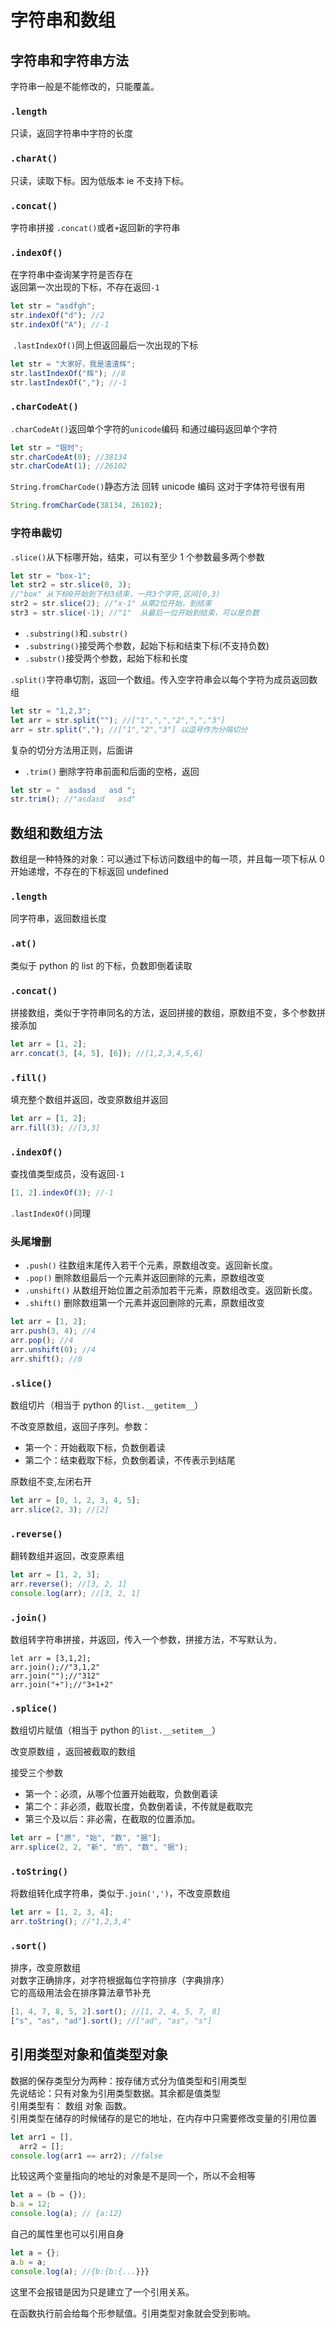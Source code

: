 # 字符串和数组

## 字符串和字符串方法

字符串一般是不能修改的，只能覆盖。

### `.length`

只读，返回字符串中字符的长度

### `.charAt()`

只读，读取下标。因为低版本 ie 不支持下标。

### `.concat()`

字符串拼接 `.concat()`或者`+`返回新的字符串

### `.indexOf()`

在字符串中查询某字符是否存在  
返回第一次出现的下标，不存在返回`-1`

```js
let str = "asdfgh";
str.indexOf("d"); //2
str.indexOf("A"); //-1
```

​ `.lastIndexOf()`同上但返回最后一次出现的下标

```js
let str = "大家好，我是渣渣辉";
str.lastIndexOf("辉"); //8
str.lastIndexOf(","); //-1
```

### `.charCodeAt()`

`.charCodeAt()`返回单个字符的`unicode`编码 和通过编码返回单个字符

```js
let str = "银时";
str.charCodeAt(0); //38134
str.charCodeAt(1); //26102
```

`String.fromCharCode()`静态方法 回转 unicode 编码 这对于字体符号很有用

```js
String.fromCharCode(38134, 26102);
```

### 字符串裁切

`.slice()`从下标哪开始，结束，可以有至少 1 个参数最多两个参数

```js
let str = "box-1";
let str2 = str.slice(0, 3);
//"box" 从下标0开始到下标3结束，一共3个字符,区间[0,3)
str2 = str.slice(2); //"x-1" 从第2位开始，到结束
str3 = str.slice(-1); //"1"  从最后一位开始到结束，可以是负数
```

- `.substring()`和`.substr()`
- `.substring()`接受两个参数，起始下标和结束下标(不支持负数)
- `.substr()`接受两个参数，起始下标和长度

`.split()`字符串切割，返回一个数组。传入空字符串会以每个字符为成员返回数组

```js
let str = "1,2,3";
let arr = str.split(""); //["1",",","2",",","3"]
arr = str.split(","); //["1","2","3"] 以逗号作为分隔切分
```

复杂的切分方法用正则，后面讲

- `.trim()` 删除字符串前面和后面的空格，返回

```js
let str = "  asdasd   asd ";
str.trim(); //"asdasd   asd"
```

## 数组和数组方法

数组是一种特殊的对象：可以通过下标访问数组中的每一项，并且每一项下标从 0 开始递增，不存在的下标返回 undefined

### `.length`

同字符串，返回数组长度

### `.at()`

类似于 python 的 list 的下标，负数即倒着读取

### `.concat()`

拼接数组，类似于字符串同名的方法，返回拼接的数组，原数组不变，多个参数拼接添加

```js
let arr = [1, 2];
arr.concat(3, [4, 5], [6]); //[1,2,3,4,5,6]
```

### `.fill()`

填充整个数组并返回，改变原数组并返回

```js
let arr = [1, 2];
arr.fill(3); //[3,3]
```

### `.indexOf()`

查找值类型成员，没有返回`-1`

```js
[1, 2].indexOf(3); //-1
```

`.lastIndexOf()`同理

### 头尾增删

- `.push()` 往数组末尾传入若干个元素，原数组改变。返回新长度。
- `.pop()` 删除数组最后一个元素并返回删除的元素，原数组改变
- `.unshift()` 从数组开始位置之前添加若干元素，原数组改变。返回新长度。
- `.shift()` 删除数组第一个元素并返回删除的元素，原数组改变

```js
let arr = [1, 2];
arr.push(3, 4); //4
arr.pop(); //4
arr.unshift(0); //4
arr.shift(); //0
```

### `.slice()`

数组切片（相当于 python 的`list.__getitem__`）

不改变原数组，返回子序列。参数：

- 第一个：开始截取下标，负数倒着读
- 第二个：结束截取下标，负数倒着读，不传表示到结尾

原数组不变,左闭右开

```js
let arr = [0, 1, 2, 3, 4, 5];
arr.slice(2, 3); //[2]
```

### `.reverse()`

翻转数组并返回，改变原素组

```js
let arr = [1, 2, 3];
arr.reverse(); //[3, 2, 1]
console.log(arr); //[3, 2, 1]
```

### `.join()`

数组转字符串拼接，并返回，传入一个参数，拼接方法，不写默认为`,`

```JS
let arr = [3,1,2];
arr.join();//"3,1,2"
arr.join("");//"312"
arr.join("+");//"3+1+2"
```

### `.splice()`

数组切片赋值（相当于 python 的`list.__setitem__`）

改变原数组 ，返回被截取的数组

接受三个参数

- 第一个：必须，从哪个位置开始截取，负数倒着读
- 第二个：非必须，截取长度，负数倒着读，不传就是截取完
- 第三个及以后：非必需，在截取的位置添加。

```js
let arr = ["原", "始", "数", "据"];
arr.splice(2, 2, "新", "的", "数", "据");
```

### `.toString()`

将数组转化成字符串，类似于`.join(',')`，不改变原数组

```js
let arr = [1, 2, 3, 4];
arr.toString(); //"1,2,3,4"
```

### `.sort()`

排序，改变原数组  
对数字正确排序，对字符根据每位字符排序（字典排序）  
它的高级用法会在排序算法章节补充

```js
[1, 4, 7, 8, 5, 2].sort(); //[1, 2, 4, 5, 7, 8]
["s", "as", "ad"].sort(); //["ad", "as", "s"]
```

## 引用类型对象和值类型对象

数据的保存类型分为两种：按存储方式分为值类型和引用类型  
先说结论：只有对象为引用类型数据。其余都是值类型  
引用类型有： 数组 对象 函数。  
引用类型在储存的时候储存的是它的地址，在内存中只需要修改变量的引用位置

```js
let arr1 = [],
  arr2 = [];
console.log(arr1 == arr2); //false
```

比较这两个变量指向的地址的对象是不是同一个，所以不会相等

```js
let a = (b = {});
b.a = 12;
console.log(a); // {a:12}
```

自己的属性里也可以引用自身

```js
let a = {};
a.b = a;
console.log(a); //{b:{b:{...}}}
```

这里不会报错是因为只是建立了一个引用关系。

在函数执行前会给每个形参赋值。引用类型对象就会受到影响。
